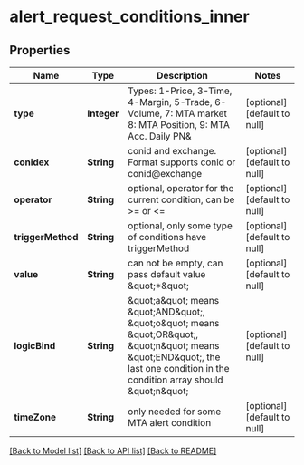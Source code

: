 # alert_request_conditions_inner
## Properties

| Name | Type | Description | Notes |
|------------ | ------------- | ------------- | -------------|
| **type** | **Integer** | Types: 1-Price, 3-Time, 4-Margin, 5-Trade, 6-Volume, 7: MTA market 8: MTA Position, 9: MTA Acc. Daily PN&amp;  | [optional] [default to null] |
| **conidex** | **String** | conid and exchange. Format supports conid or conid@exchange | [optional] [default to null] |
| **operator** | **String** | optional, operator for the current condition, can be &gt;&#x3D; or &lt;&#x3D; | [optional] [default to null] |
| **triggerMethod** | **String** | optional, only some type of conditions have triggerMethod | [optional] [default to null] |
| **value** | **String** | can not be empty, can pass default value \&quot;*\&quot; | [optional] [default to null] |
| **logicBind** | **String** | \&quot;a\&quot; means \&quot;AND\&quot;, \&quot;o\&quot; means \&quot;OR\&quot;, \&quot;n\&quot; means \&quot;END\&quot;, the last one condition in the condition array should \&quot;n\&quot;  | [optional] [default to null] |
| **timeZone** | **String** | only needed for some MTA alert condition | [optional] [default to null] |

[[Back to Model list]](../README.md#documentation-for-models) [[Back to API list]](../README.md#documentation-for-api-endpoints) [[Back to README]](../README.md)

